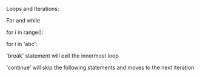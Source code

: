 Loops and Iterations:

For and while

for i in range():

for i in 'abc':

'break' statement will exit the innermost loop

'continue' will skip the following statements and moves to the next iteration